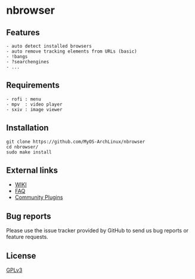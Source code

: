 # nbrowser
## Features
```
- auto detect installed browsers
- auto remove tracking elements from URLs (basic)
- !bangs
- ?searchengines
- ...
```

## Requirements
```
- rofi : menu
- mpv  : video player
- sxiv : image viewer
```

## Installation
```
git clone https://github.com/MyOS-ArchLinux/nbrowser
cd nbrowser/
sudo make install
```

## External links
- [WIKI](https://github.com/MyOS-ArchLinux/nbrowser/wiki/)
- [FAQ](https://github.com/MyOS-ArchLinux/nbrowser/wiki/FAQ)
- [Community Plugins](https://github.com/community-plugins/nbrowser-plugins)

## Bug reports
Please use the issue tracker provided by GitHub to send us bug reports or feature requests.

## License
[GPLv3](https://github.com/MyOS-ArchLinux/nbrowser/blob/main/LICENSE)
